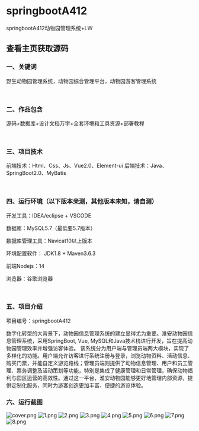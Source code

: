 # springbootA412
springbootA412动物园管理系统+LW
 
## 查看主页获取源码


### 一、关键词

野生动物园管理系统，动物园综合管理平台，动物园游客管理系统

<br/>

### 二、作品包含

源码+数据库+设计文档万字+全套环境和工具资源+部署教程


<br/>

### 三、项目技术

前端技术：Html、Css、Js、Vue2.0、Element-ui 
后端技术：Java、SpringBoot2.0、MyBatis

  

<br/>

### 四、运行环境（以下版本亲测，其他版本未知，请自测）

开发工具：IDEA/eclipse  + VSCODE

数据库：MySQL5.7（最低要5.7版本）

数据库管理工具：Navicat10以上版本

环境配置软件： JDK1.8 + Maven3.6.3

前端Nodejs：14

浏览器：谷歌浏览器



<br/>

### 五、项目介绍

项目编号：springbootA412

数字化转型的大背景下，动物园信息管理系统的建立显得尤为重要。淮安动物园信息管理系统，采用SpringBoot, Vue, MySQL和Java技术栈进行开发，旨在提高动物园管理效率并增强访客体验。
该系统分为用户端与管理员端两大模块，实现了多样化的功能。用户端允许访客进行系统注册与登录，浏览动物资料、活动信息、购买门票，并能自定义游览路线；管理员端则提供了动物信息管理、用户和员工管理、票务调整及活动策划等功能，特别是集成了健康管理和日常管理，确保动物福利与园区运营的高效性。通过这一平台，淮安动物园能够更好地管理内部资源，提供定制化服务，同时为游客创造更加丰富、便捷的游览体验。

### 六、运行截图

![cover.png](./cover.png)
![1.png](./1.png)
![2.png](./2.png)
![3.png](./3.png)
![4.png](./4.png)
![5.png](./5.png)
![6.png](./6.png)
![7.png](./7.png)
![8.png](./8.png)
